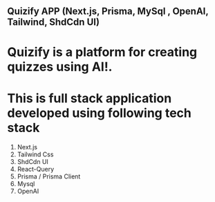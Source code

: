 ## Quizify APP (Next.js, Prisma, MySql , OpenAI, Tailwind, ShdCdn UI)

# Quizify is a platform for creating quizzes using AI!.

# This is full stack application developed using following tech stack

1. Next.js
2. Tailwind Css
3. ShdCdn UI
4. React-Query
5. Prisma / Prisma Client
6. Mysql
7. OpenAI
